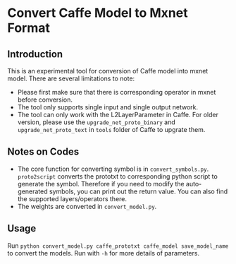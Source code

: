 # Convert Caffe Model to Mxnet Format

## Introduction

This is an experimental tool for conversion of Caffe model into mxnet model. There are several limitations to note:
* Please first make sure that there is corresponding operator in mxnet before conversion.
* The tool only supports single input and single output network.
* The tool can only work with the L2LayerParameter in Caffe. For older version, please use the ```upgrade_net_proto_binary``` and ```upgrade_net_proto_text``` in ```tools``` folder of Caffe to upgrate them.

## Notes on Codes
* The core function for converting symbol is in ```convert_symbols.py```. ```proto2script``` converts the prototxt to corresponding python script to generate the symbol. Therefore if you need to modify the auto-generated symbols, you can print out the return value. You can also find the supported layers/operators there.
* The weights are converted in ```convert_model.py```.

## Usage
Run ```python convert_model.py caffe_prototxt caffe_model save_model_name``` to convert the models. Run with ```-h``` for more details of parameters.

